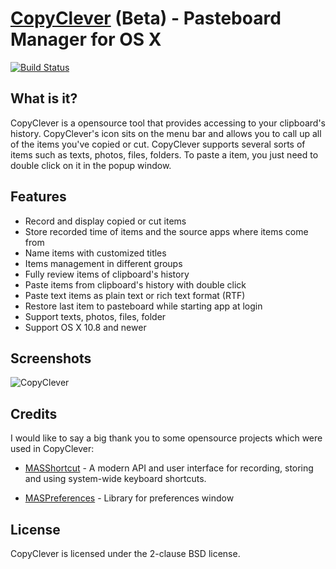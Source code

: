 # [CopyClever](https://www.cleverstuffs.com) (Beta) - Pasteboard Manager for OS X

[![Build Status](https://travis-ci.org/quangnguyen/CopyClever.svg?branch=master)](https://travis-ci.org/quangnguyen/CopyClever)

## What is it?
CopyClever is a opensource tool that provides accessing to your clipboard's history. CopyClever's icon sits on the menu bar and allows you to call up all of the items you've copied or cut. CopyClever supports several sorts of items such as texts, photos, files, folders. To paste a item, you just need to double click on it in the popup window.

## Features

* Record and display copied or cut items
* Store recorded time of items and the source apps where items come from
* Name items with customized titles
* Items management in different groups
* Fully review items of clipboard's history
* Paste items from clipboard's history with double click
* Paste text items as plain text or rich text format (RTF)
* Restore last item to pasteboard while starting app at login
* Support texts, photos, files, folder
* Support OS X 10.8 and newer

## Screenshots

![CopyClever](https://dl.dropboxusercontent.com/u/37387976/CopyClever.png)

## Credits

I would like to say a big thank you to some opensource projects which were used in CopyClever:

* [MASShortcut](https://github.com/shpakovski/MASShortcut) - A modern API and user interface for recording, storing and using system-wide keyboard shortcuts.

* [MASPreferences](https://github.com/shpakovski/MASPreferences) - Library for preferences window

## License

CopyClever is licensed under the 2-clause BSD license.
